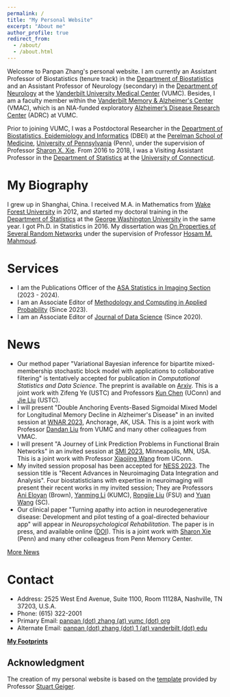 ```yaml
---
permalink: /
title: "My Personal Website"
excerpt: "About me"
author_profile: true
redirect_from: 
  - /about/
  - /about.html
---
```


Welcome to Panpan Zhang's personal website. I am currently an Assistant Professor of Biostatistics (tenure track) in the [Department of Biostatistics](https://www.vumc.org/biostatistics/vanderbilt-department-biostatistics) and an Assistant Professor of Neurology (secondary) in the [Department of Neurology](https://www.vumc.org/neurology) at the [Vanderbilt University Medical Center](https://www.vumc.org/main/home) (VUMC). Besides, I am a faculty member within the [Vanderbilt Memory & Alzheimer's Center](https://www.vumc.org/vmac/home) (VMAC), which is an NIA-funded exploratory [Alzheimer’s Disease Research Center](https://www.nia.nih.gov/health/alzheimers-disease-research-centers) (ADRC) at VUMC.  

Prior to joining VUMC, I was a Postdoctoral Researcher in the [Department of Biostatistics, Epidemiology and Informatics](https://www.dbei.med.upenn.edu/) (DBEI) at the [Perelman School of Medicine](https://www.med.upenn.edu/), [University of Pennsylvania](https://www.upenn.edu/) (Penn), under the supervision of Professor [Sharon X. Xie](https://www.dbei.med.upenn.edu/bio/sharon-xiangwen-xie-phd). From 2016 to 2018, I was a Visiting Assistant Professor in the [Department of Statistics](https://stat.uconn.edu/) at the [University of Connecticut](https://uconn.edu/).

My Biography
============

I grew up in Shanghai, China. I received M.A. in Mathematics from [Wake Forest University](https://www.wfu.edu/) in 2012, and started my doctoral training in the [Department of Statistics](https://statistics.columbian.gwu.edu/) at the [George Washington University](https://www.gwu.edu/) in the same year. I got Ph.D. in Statistics in 2016. My dissertation was [On Properties of Several Random Networks](https://search-proquest-com.proxy.library.upenn.edu/docview/1778511395/fulltextPDF/85F5580422DB4BC5PQ/1?accountid=14707) under the supervision of Professor [Hosam M. Mahmoud](https://statistics.columbian.gwu.edu/hosam-m-mahmoud).

Services
============
* I am the Publications Officer of the [ASA Statistics in Imaging Section](https://statsinimaging.github.io/) (2023 - 2024).
* I am an Associate Editor of [Methodology and Computing in Applied Probability](https://www.springer.com/journal/11009) (Since 2023).
* I am an Associate Editor of [Journal of Data Science](https://jds-online.org/journal/JDS) (Since 2020).

News
============
* Our method paper "Variational Bayesian inference for bipartite mixed-membership stochastic block model with applications to collaborative filtering" is tentatively accepted for publication in <i>Computational Statistics and Data Science</i>. The preprint is available on [Arxiv](https://arxiv.org/pdf/2305.05350.pdf). This is a joint work with Zifeng Ye (USTC) and Professors [Kun Chen](https://kun-chen.uconn.edu/) (UConn) and [Jie Liu](https://bs.ustc.edu.cn/english/profile-101.html) (USTC).
* I will present "Double Anchoring Events-Based Sigmoidal Mixed Model for Longitudinal Memory Decline in Alzheimer's Disease" in an invited session at [WNAR 2023](https://www.wnar.org/wnar2023/), Anchorage, AK, USA. This is a joint work with Professor [Dandan Liu](https://www.vumc.org/biostatistics/person/dandan-liu/) from VUMC and many other colleagues from VMAC.
* I will present "A Journey of Link Prediction Problems in Functional Brain Networks" in an invited session at [SMI 2023](https://www.sph.umn.edu/events-calendar/statistical-methods-in-imaging-2023/), Minneapolis, MN, USA. This is a joint work with Professor [Xiaojing Wang](https://xiaojing-wang.uconn.edu/) from UConn.
* My invited session proposal has been accepted for [NESS 2023](https://symposium.nestat.org/). The session title is "Recent Advances in Neuroimaging Data Integration and Analysis". Four biostatisticians with expertise in neuroimaging will present their recent works in my invited session; They are Professors [Ani Eloyan](https://vivo.brown.edu/display/aeloyan) (Brown), [Yanming Li](https://www.kumc.edu/yli8.html) (KUMC), [Rongjie Liu](https://ani.stat.fsu.edu/~rjliu/) (FSU) and [Yuan Wang](https://sc.edu/study/colleges_schools/public_health/faculty-staff/wang_yuan.php) (SC).
* Our clinical paper "Turning apathy into action in neurodegenerative disease: Development and pilot testing of a goal-directed behaviour app" will appear in <i>Neuropsychological Rehabilitation</i>. The paper is in press, and available online ([DOI](https://doi.org/10.1080/09602011.2023.2203403)). This is a joint work with [Sharon Xie](https://www.med.upenn.edu/apps/faculty/index.php/g275/p9964) (Penn) and many other colleageus from Penn Memory Center.

[More News](https://panpan-zhang.com/year-archive/)

Contact
============
* Address: 2525 West End Avenue, Suite 1100, Room 11128A, Nashville, TN 37203, U.S.A.
* Phone: (615) 322-2001
* Primary Email: [panpan (dot) zhang (at) vumc (dot) org](mailto:panpan.zhang@vumc.org)
* Alternate Email: [panpan (dot) zhang (dot) 1 (at) vanderbilt (dot) edu](mailto:panpan.zhang.1@vanderbilt.edu)

**[My Footprints](https://panpan-zhang.com/talkmap/map.html)**

Acknowledgment
-------------
The creation of my personal website is based on the [template](https://github.com/academicpages) provided by Professor [Stuart Geiger](https://stuartgeiger.com/).
